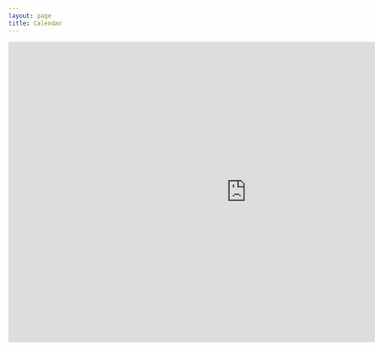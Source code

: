 ```yaml
---
layout: page
title: Calendar
---
```


<iframe src="https://www.google.com/calendar/embed?showTitle=0&amp;showCalendars=0&amp;height=600&amp;wkst=2&amp;bgcolor=%23FFFFFF&amp;src=o20kdloollvj3opce8kg90s7r4%40group.calendar.google.com&amp;color=%23853104&amp;ctz=America%2FLos_Angeles" style=" border-width:0 " width="950" height="600" frameborder="0" scrolling="no"></iframe>